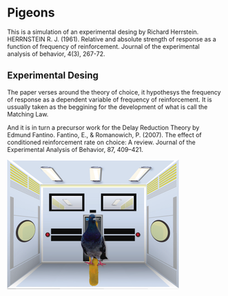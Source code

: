 # Pigeons
This is a simulation of an experimental desing by Richard Herrstein.
    HERRNSTEIN R. J. (1961). Relative and absolute strength of response as a function of frequency of reinforcement. Journal of the experimental analysis of behavior, 4(3), 267-72. 

## Experimental Desing
The paper verses around the theory of choice, it hypothesys the frequency of response as a dependent variable of frequency of reinforcement.
It is ussually taken as the beggining for the development of what is call the Matching Law.

And it is in turn a precursor work for the Delay Reduction Theory by Edmund Fantino.
    Fantino, E., & Romanowich, P. (2007). The effect of conditioned reinforcement rate on choice: A review. Journal of the Experimental Analysis of Behavior, 87, 409–421.



![game caption](https://github.com/mesielepush/Pigeons/blob/master/img/for_readmd.png)

